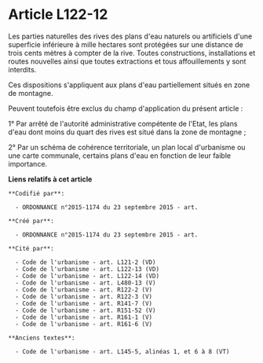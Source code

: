 # Article L122-12

Les parties naturelles des rives des plans d'eau naturels ou artificiels d'une superficie inférieure à mille hectares sont
protégées sur une distance de trois cents mètres à compter de la rive. Toutes constructions, installations et routes
nouvelles ainsi que toutes extractions et tous affouillements y sont interdits.

Ces dispositions s'appliquent aux plans d'eau partiellement situés en zone de montagne.

Peuvent toutefois être exclus du champ d'application du présent article :

1° Par arrêté de l'autorité administrative compétente de l'Etat, les plans d'eau dont moins du quart des rives est situé dans
la zone de montagne ;

2° Par un schéma de cohérence territoriale, un plan local d'urbanisme ou une carte communale, certains plans d'eau en
fonction de leur faible importance.

**Liens relatifs à cet article**

	**Codifié par**:

	  - ORDONNANCE n°2015-1174 du 23 septembre 2015 - art.

	**Créé par**:

	  - ORDONNANCE n°2015-1174 du 23 septembre 2015 - art.

	**Cité par**:

	  - Code de l'urbanisme - art. L121-2 (VD)
	  - Code de l'urbanisme - art. L122-13 (VD)
	  - Code de l'urbanisme - art. L122-14 (VD)
	  - Code de l'urbanisme - art. L480-13 (V)
	  - Code de l'urbanisme - art. R122-2 (V)
	  - Code de l'urbanisme - art. R122-3 (V)
	  - Code de l'urbanisme - art. R141-7 (V)
	  - Code de l'urbanisme - art. R151-52 (V)
	  - Code de l'urbanisme - art. R161-1 (V)
	  - Code de l'urbanisme - art. R161-6 (V)

	**Anciens textes**:

	  - Code de l'urbanisme - art. L145-5, alinéas 1, et 6 à 8 (VT)
